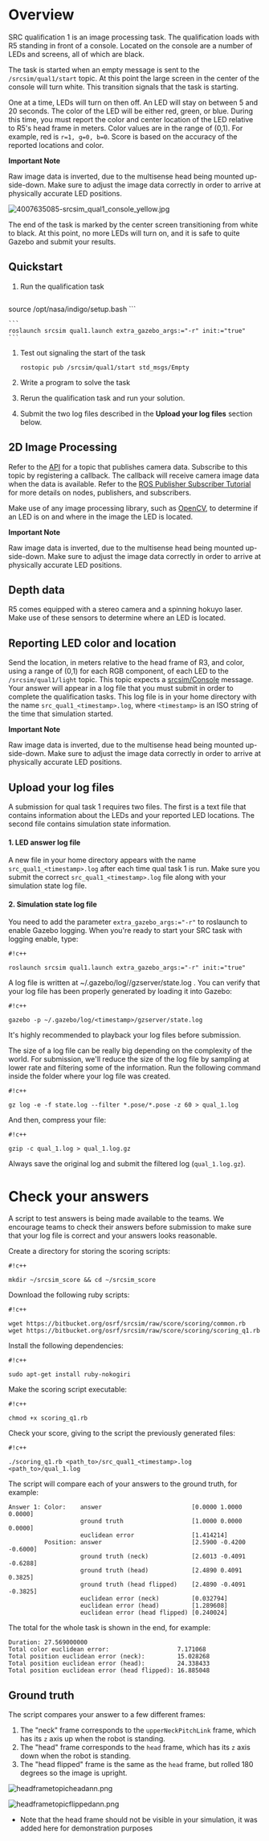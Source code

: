 # Overview

SRC qualification 1 is an image processing task. The qualification loads with R5 standing in front of a console. Located on the console are a number of LEDs and screens, all of which are black. 

The task is started when an empty message is sent to the `/srcsim/qual1/start` topic. At this point the large screen in the center of the console will turn white. This transition signals that the task is starting.

One at a time, LEDs will turn on then off. An LED will stay on between 5 and 20 seconds. The color of the LED will be either red, green, or blue. During this time, you must report the color and center location of the LED relative to R5's head frame in meters. Color values are in the range of (0,1). For example, red is `r=1, g=0, b=0`. Score is based on the accuracy of the reported locations and color.

**Important Note**

Raw image data is inverted, due to the multisense head being mounted up-side-down. Make sure to adjust the image data correctly in order to arrive at physically accurate LED positions.


![4007635085-srcsim_qual1_console_yellow.jpg](https://bitbucket.org/repo/xEbAAe/images/3389508772-4007635085-srcsim_qual1_console_yellow.jpg)

The end of the task is marked by the center screen transitioning from white to black. At this point, no more LEDs will turn on, and it is safe to quite Gazebo and submit your results.

## Quickstart


1. Run the qualification task

    ```
source /opt/nasa/indigo/setup.bash
    ```

    ```
    roslaunch srcsim qual1.launch extra_gazebo_args:="-r" init:="true"
    ```

1. Test out signaling the start of the task

    ```
    rostopic pub /srcsim/qual1/start std_msgs/Empty
    ```

1. Write a program to solve the task

1. Rerun the qualification task and run your solution.

1. Submit the two log files described in the **Upload your log files** section below.

## 2D Image Processing

Refer to the [API](https://bitbucket.org/osrf/srcsim/wiki/api) for a topic that publishes camera data. Subscribe to this topic by registering a callback. The callback will receive camera image data when the data is available. Refer to the [ROS Publisher Subscriber Tutorial](http://wiki.ros.org/ROS/Tutorials/WritingPublisherSubscriber%28c%2B%2B%29) for more details on nodes, publishers, and subscribers.

Make use of any image processing library, such as [OpenCV](http://opencv.org), to determine if an LED is on and where in the image the LED is located.

**Important Note**

Raw image data is inverted, due to the multisense head being mounted up-side-down. Make sure to adjust the image data correctly in order to arrive at physically accurate LED positions.

## Depth data

R5 comes equipped with a stereo camera and a spinning hokuyo laser. Make use of these sensors to determine where an LED is located.

## Reporting LED color and location

Send the location, in meters relative to the head frame of R3, and color, using a range of (0,1) for each RGB component, of each LED to the `/srcsim/qual1/light` topic. This topic expects a [srcsim/Console](https://bitbucket.org/osrf/srcsim/src/56895b58f7654df5a54934c562591020a558fde7/msg/Console.msg?at=default&fileviewer=file-view-default) message. Your answer will appear in a log file that you must submit in order to complete the qualification tasks. This log file is in your home directory with the name `src_qual1_<timestamp>.log`, where `<timestamp>` is an ISO string of the time that simulation started.

**Important Note**

Raw image data is inverted, due to the multisense head being mounted up-side-down. Make sure to adjust the image data correctly in order to arrive at physically accurate LED positions.


## Upload your log files

A submission for qual task 1 requires two files. The first is a text file that contains information about the LEDs and your reported LED locations. The second file contains simulation state information.

#### 1. LED answer log file

A new file in your home directory appears with the name `src_qual1_<timestamp>.log` after each time qual task 1 is run. Make sure you submit the correct `src_qual1_<timestamp>.log` file along with your simulation state log file.

#### 2. Simulation state log file

You need to add the parameter `extra_gazebo_args:="-r"` to roslaunch to enable Gazebo logging. When you're ready to start your SRC task with logging enable, type:


```
#!c++

roslaunch srcsim qual1.launch extra_gazebo_args:="-r" init:="true"
```

A log file is written at ~/.gazebo/log/<timestamp>/gzserver/state.log . You can verify that your log file has been properly generated by loading it into Gazebo:

```
#!c++

gazebo -p ~/.gazebo/log/<timestamp>/gzserver/state.log
```

It's highly recommended to playback your log files before submission.

The size of a log file can be really big depending on the complexity of the world. For submission, we'll reduce the size of the log file by sampling at lower rate and filtering some of the information. Run the following command inside the folder where your log file was created. 


```
#!c++

gz log -e -f state.log --filter *.pose/*.pose -z 60 > qual_1.log
```

And then, compress your file:

```
#!c++

gzip -c qual_1.log > qual_1.log.gz
```

Always save the original log and submit the filtered log (`qual_1.log.gz`).

# Check your answers

A script to test answers is being made available to the teams. We encourage teams to check their answers before submission to make sure that your log file is correct and your answers looks reasonable.

Create a directory for storing the scoring scripts:


```
#!c++

mkdir ~/srcsim_score && cd ~/srcsim_score
```


Download the following ruby scripts:


```
#!c++

wget https://bitbucket.org/osrf/srcsim/raw/score/scoring/common.rb
wget https://bitbucket.org/osrf/srcsim/raw/score/scoring/scoring_q1.rb
```

Install the following dependencies:


```
#!c++

sudo apt-get install ruby-nokogiri
```


Make the scoring script executable:


```
#!c++

chmod +x scoring_q1.rb
```

Check your score, giving to the script the previously generated files:


```
#!c++

./scoring_q1.rb <path_to>/src_qual1_<timestamp>.log <path_to>/qual_1.log

```

The script will compare each of your answers to the ground truth, for example:

~~~
Answer 1: Color:    answer                         [0.0000 1.0000 0.0000]
                    ground truth                   [1.0000 0.0000 0.0000]
                    euclidean error                [1.414214]
          Position: answer                         [2.5900 -0.4200 -0.6000]
                    ground truth (neck)            [2.6013 -0.4091 -0.6288]
                    ground truth (head)            [2.4890 0.4091 0.3825]
                    ground truth (head flipped)    [2.4890 -0.4091 -0.3825]
                    euclidean error (neck)         [0.032794]
                    euclidean error (head)         [1.289608]
                    euclidean error (head flipped) [0.240024]
~~~

The total for the whole task is shown in the end, for example:

~~~
Duration: 27.569000000
Total color euclidean error:                   7.171068
Total position euclidean error (neck):         15.028268
Total position euclidean error (head):         24.338433
Total position euclidean error (head flipped): 16.885048
~~~

## Ground truth

The script compares your answer to a few different frames:

1. The "neck" frame corresponds to the `upperNeckPitchLink` frame, which has its `z` axis up when the robot is standing.
1. The "head" frame corresponds to the `head` frame, which has its `z` axis down when the robot is standing.
1. The "head flipped" frame is the same as the `head` frame, but rolled 180 degrees so the image is upright.

![headframetopicheadann.png](https://bitbucket.org/repo/xEbAAe/images/3315428679-headframetopicheadann.png)

![headframetopicflippedann.png](https://bitbucket.org/repo/xEbAAe/images/2957401953-headframetopicflippedann.png)

* Note that the head frame should not be visible in your simulation, it was added here for demonstration purposes





